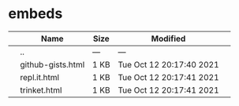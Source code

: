 embeds
======

<table><thead><tr class="header"><th></th><th>Name</th><th>Size</th><th>Modified</th><th></th></tr></thead><tbody><tr class="odd"><td></td><td><span class="goup">..</span></td><td>—</td><td>—</td><td></td></tr><tr class="even"><td></td><td><span class="name">github-gists.html</span></td><td>1 KB</td><td>Tue Oct 12 20:17:40 2021</td><td></td></tr><tr class="odd"><td></td><td><span class="name">repl.it.html</span></td><td>1 KB</td><td>Tue Oct 12 20:17:41 2021</td><td></td></tr><tr class="even"><td></td><td><span class="name">trinket.html</span></td><td>1 KB</td><td>Tue Oct 12 20:17:41 2021</td><td></td></tr></tbody></table>
